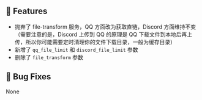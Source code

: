 ## 🚀 Features
- 抛弃了 file-transform 服务，QQ 方面改为获取直链，Discord 方面维持不变（需要注意的是，Discord 上传到 QQ 的原理是 QQ 下载文件到本地后再上传，所以你可能需要定时清理你的文件下载目录，一般为缓存目录）
- 新增了 `qq_file_limit` 和 `discord_file_limit` 参数
- 删除了 `file_transform` 参数

## 🐞 Bug Fixes
None
